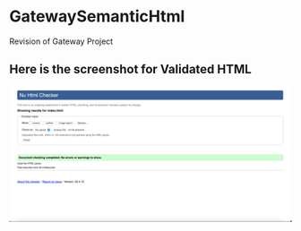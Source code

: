 # GatewaySemanticHtml
Revision of Gateway Project

## Here is the screenshot for Validated HTML

![index.html validation](images/index.png)
